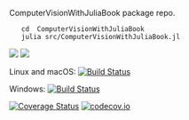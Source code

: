 ComputerVisionWithJuliaBook package repo.
``` run
   cd  ComputerVisionWithJuliaBook
   julia src/ComputerVisionWithJuliaBook.jl
```


[![](https://img.shields.io/badge/docs-stable-blue.svg)](https://bemcho.github.io/ComputerVisionWithJuliaBook/stable)
[![](https://img.shields.io/badge/docs-dev-blue.svg)](https://bemcho.github.io/ComputerVisionWithJuliaBook/dev)

Linux and macOS: [![Build Status](https://travis-ci.org/bemcho/ComputerVisionWithJuliaBook.svg?branch=master)](https://travis-ci.org/bemcho/ComputerVisionWithJuliaBook)

Windows: [![Build Status](https://ci.appveyor.com/api/projects/status/github/bemcho/ComputerVisionWithJuliaBook?branch=master&svg=true)](https://ci.appveyor.com/project/bemcho/ComputerVisionWithJuliaBook/branch/master)

[![Coverage Status](https://coveralls.io/repos/bemcho/ComputerVisionWithJuliaBook/badge.svg?branch=master)](https://coveralls.io/r/bemcho/ComputerVisionWithJuliaBook?branch=master)
[![codecov.io](http://codecov.io/github/bemcho/ComputerVisionWithJuliaBook/coverage.svg?branch=master)](http://codecov.io/github/bemcho/ComputerVisionWithJuliaBook?branch=master)
